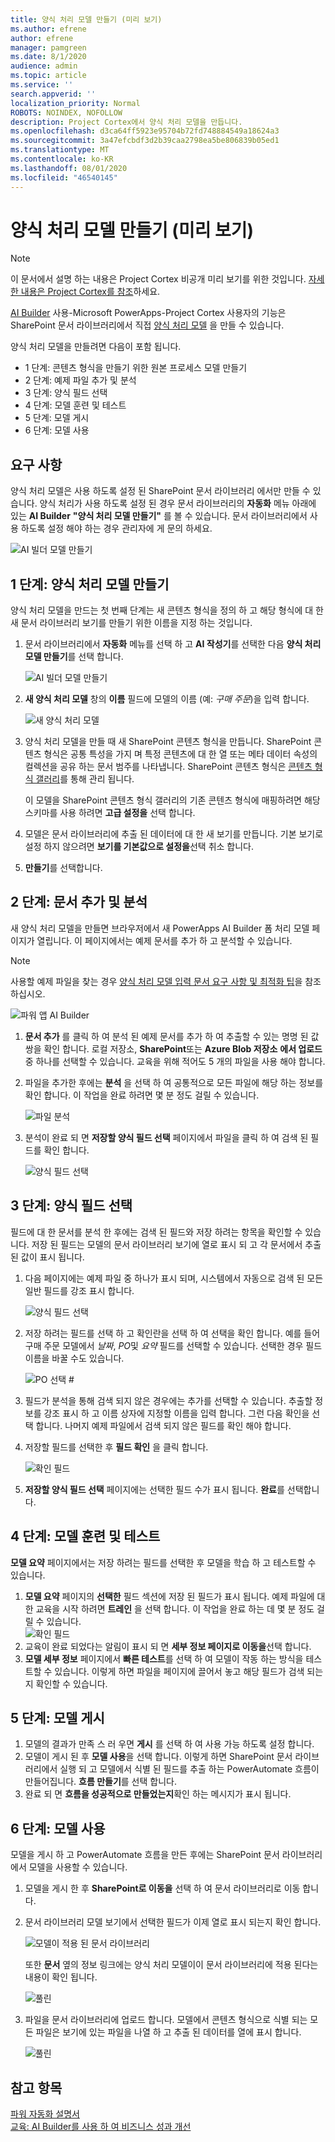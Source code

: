 ```yaml
---
title: 양식 처리 모델 만들기 (미리 보기)
ms.author: efrene
author: efrene
manager: pamgreen
ms.date: 8/1/2020
audience: admin
ms.topic: article
ms.service: ''
search.appverid: ''
localization_priority: Normal
ROBOTS: NOINDEX, NOFOLLOW
description: Project Cortex에서 양식 처리 모델을 만듭니다.
ms.openlocfilehash: d3ca64ff5923e95704b72fd748884549a18624a3
ms.sourcegitcommit: 3a47efcbdf3d2b39caa2798ea5be806839b05ed1
ms.translationtype: MT
ms.contentlocale: ko-KR
ms.lasthandoff: 08/01/2020
ms.locfileid: "46540145"
---
```

# <a name="create-a-form-processing-model-preview"></a>양식 처리 모델 만들기 (미리 보기)

> [!Note] 
> 이 문서에서 설명 하는 내용은 Project Cortex 비공개 미리 보기를 위한 것입니다. [자세한 내용은 Project Cortex를 참조](https://aka.ms/projectcortex)하세요.

[AI Builder](https://docs.microsoft.com/ai-builder/overview) 사용-Microsoft PowerApps-Project Cortex 사용자의 기능은 SharePoint 문서 라이브러리에서 직접 [양식 처리 모델](form-processing-overview.md) 을 만들 수 있습니다. 

양식 처리 모델을 만들려면 다음이 포함 됩니다.
 - 1 단계: 콘텐츠 형식을 만들기 위한 원본 프로세스 모델 만들기
 - 2 단계: 예제 파일 추가 및 분석
 - 3 단계: 양식 필드 선택
 - 4 단계: 모델 훈련 및 테스트
 - 5 단계: 모델 게시
 - 6 단계: 모델 사용


## <a name="requirements"></a>요구 사항

양식 처리 모델은 사용 하도록 설정 된 SharePoint 문서 라이브러리 에서만 만들 수 있습니다. 양식 처리가 사용 하도록 설정 된 경우 문서 라이브러리의 **자동화** 메뉴 아래에 있는 **AI Builder** **"양식 처리 모델 만들기"** 를 볼 수 있습니다.  문서 라이브러리에서 사용 하도록 설정 해야 하는 경우 관리자에 게 문의 하세요.

 ![AI 빌더 모델 만들기](../media/content-understanding/create-ai-builder-model.png)</br>


## <a name="step-1-create-a-form-processing-model"></a>1 단계: 양식 처리 모델 만들기

양식 처리 모델을 만드는 첫 번째 단계는 새 콘텐츠 형식을 정의 하 고 해당 형식에 대 한 새 문서 라이브러리 보기를 만들기 위한 이름을 지정 하는 것입니다.

1. 문서 라이브러리에서 **자동화** 메뉴를 선택 하 고 **AI 작성기**를 선택한 다음 **양식 처리 모델 만들기**를 선택 합니다.

    ![AI 빌더 모델 만들기](../media/content-understanding/create-ai-builder-model.png)</br>
2. **새 양식 처리 모델** 창의 **이름** 필드에 모델의 이름 (예: *구매 주문*)을 입력 합니다.

    ![새 양식 처리 모델](../media/content-understanding/new-form-model.png)</br> 

3. 양식 처리 모델을 만들 때 새 SharePoint 콘텐츠 형식을 만듭니다. SharePoint 콘텐츠 형식은 공통 특성을 가지 며 특정 콘텐츠에 대 한 열 또는 메타 데이터 속성의 컬렉션을 공유 하는 문서 범주를 나타냅니다. SharePoint 콘텐츠 형식은 [콘텐츠 형식 갤러리]()를 통해 관리 됩니다.

    이 모델을 SharePoint 콘텐츠 형식 갤러리의 기존 콘텐츠 형식에 매핑하려면 해당 스키마를 사용 하려면 **고급 설정을** 선택 합니다. 

4. 모델은 문서 라이브러리에 추출 된 데이터에 대 한 새 보기를 만듭니다. 기본 보기로 설정 하지 않으려면 **보기를 기본값으로 설정을**선택 취소 합니다.
5. **만들기**를 선택합니다.


## <a name="step-2-add-and-analyze-documents"></a>2 단계: 문서 추가 및 분석

새 양식 처리 모델을 만들면 브라우저에서 새 PowerApps AI Builder 폼 처리 모델 페이지가 열립니다. 이 페이지에서는 예제 문서를 추가 하 고 분석할 수 있습니다. </br>

> [!Note]
> 사용할 예제 파일을 찾는 경우 [양식 처리 모델 입력 문서 요구 사항 및 최적화 팁](https://docs.microsoft.com/ai-builder/form-processing-model-requirements)을 참조 하십시오. 

   ![파워 앱 AI Builder](../media/content-understanding/powerapps.png)</br> 
 

1. **문서 추가** 를 클릭 하 여 분석 된 예제 문서를 추가 하 여 추출할 수 있는 명명 된 값 쌍을 확인 합니다. 로컬 저장소, **SharePoint**또는 **Azure Blob 저장소** **에서 업로드**중 하나를 선택할 수 있습니다. 교육을 위해 적어도 5 개의 파일을 사용 해야 합니다.
2. 파일을 추가한 후에는 **분석** 을 선택 하 여 공통적으로 모든 파일에 해당 하는 정보를 확인 합니다. 이 작업을 완료 하려면 몇 분 정도 걸릴 수 있습니다.</br> 
 
    ![파일 분석](../media/content-understanding/analyze.png)</br> 

3. 분석이 완료 되 면 **저장할 양식 필드 선택** 페이지에서 파일을 클릭 하 여 검색 된 필드를 확인 합니다.</br>

    ![양식 필드 선택](../media/content-understanding/select-form-fields.png)</br> 

## <a name="step-3-select-your-form-fields"></a>3 단계: 양식 필드 선택

필드에 대 한 문서를 분석 한 후에는 검색 된 필드와 저장 하려는 항목을 확인할 수 있습니다. 저장 된 필드는 모델의 문서 라이브러리 보기에 열로 표시 되 고 각 문서에서 추출 된 값이 표시 됩니다.

1. 다음 페이지에는 예제 파일 중 하나가 표시 되며, 시스템에서 자동으로 검색 된 모든 일반 필드를 강조 표시 합니다. </br>

    ![양식 필드 선택](../media/content-understanding/select-fields-page.png)</br> 

2. 저장 하려는 필드를 선택 하 고 확인란을 선택 하 여 선택을 확인 합니다. 예를 들어 구매 주문 모델에서 *날짜*, *PO*및 *요약* 필드를 선택할 수 있습니다.  선택한 경우 필드 이름을 바꿀 수도 있습니다. </br>

    ![PO 선택 #](../media/content-understanding/po.png)</br> 

3. 필드가 분석을 통해 검색 되지 않은 경우에는 추가를 선택할 수 있습니다. 추출할 정보를 강조 표시 하 고 이름 상자에 지정할 이름을 입력 합니다. 그런 다음 확인을 선택 합니다. 나머지 예제 파일에서 검색 되지 않은 필드를 확인 해야 합니다.
4. 저장할 필드를 선택한 후 **필드 확인** 을 클릭 합니다. </br>
 
    ![확인 필드](../media/content-understanding/confirm-fields.png)</br> 
 
5. **저장할 양식 필드 선택** 페이지에는 선택한 필드 수가 표시 됩니다. **완료**를 선택합니다.

## <a name="step-4-train-and-test-your-model"></a>4 단계: 모델 훈련 및 테스트

**모델 요약** 페이지에서는 저장 하려는 필드를 선택한 후 모델을 학습 하 고 테스트할 수 있습니다.

1. **모델 요약** 페이지의 **선택한** 필드 섹션에 저장 된 필드가 표시 됩니다. 예제 파일에 대 한 교육을 시작 하려면 **트레인** 을 선택 합니다. 이 작업을 완료 하는 데 몇 분 정도 걸릴 수 있습니다.</br>
    ![확인 필드](../media/content-understanding/select-fields-train.png)</br> 
2. 교육이 완료 되었다는 알림이 표시 되 면 **세부 정보 페이지로 이동을**선택 합니다. 
3. **모델 세부 정보** 페이지에서 **빠른 테스트**를 선택 하 여 모델이 작동 하는 방식을 테스트할 수 있습니다. 이렇게 하면 파일을 페이지에 끌어서 놓고 해당 필드가 검색 되는지 확인할 수 있습니다.

## <a name="step-5-publish-your-model"></a>5 단계: 모델 게시



1. 모델의 결과가 만족 스 러 우면 **게시** 를 선택 하 여 사용 가능 하도록 설정 합니다.
2. 모델이 게시 된 후 **모델 사용**을 선택 합니다. 이렇게 하면 SharePoint 문서 라이브러리에서 실행 되 고 모델에서 식별 된 필드를 추출 하는 PowerAutomate 흐름이 만들어집니다. **흐름 만들기**를 선택 합니다.  
3. 완료 되 면 **흐름을 성공적으로 만들었는지**확인 하는 메시지가 표시 됩니다.
 
 
## <a name="step-6-use-your-model"></a>6 단계: 모델 사용

모델을 게시 하 고 PowerAutomate 흐름을 만든 후에는 SharePoint 문서 라이브러리에서 모델을 사용할 수 있습니다.

1. 모델을 게시 한 후 **SharePoint로 이동을** 선택 하 여 문서 라이브러리로 이동 합니다.
2. 문서 라이브러리 모델 보기에서 선택한 필드가 이제 열로 표시 되는지 확인 합니다.</br>

    ![모델이 적용 된 문서 라이브러리](../media/content-understanding/doc-lib-view.png)</br> 

    또한 **문서** 옆의 정보 링크에는 양식 처리 모델이이 문서 라이브러리에 적용 된다는 내용이 확인 됩니다.

    ![풀린](../media/content-understanding/info-button.png)</br>  

3. 파일을 문서 라이브러리에 업로드 합니다. 모델에서 콘텐츠 형식으로 식별 되는 모든 파일은 보기에 있는 파일을 나열 하 고 추출 된 데이터를 열에 표시 합니다.</br>

    ![풀린](../media/content-understanding/doc-lib-done.png)</br>  



## <a name="see-also"></a>참고 항목
  
[파워 자동화 설명서](https://docs.microsoft.com/power-automate/)</br>
[교육: AI Builder를 사용 하 여 비즈니스 성과 개선](https://docs.microsoft.com/learn/paths/improve-business-performance-ai-builder/?source=learn)</br>




